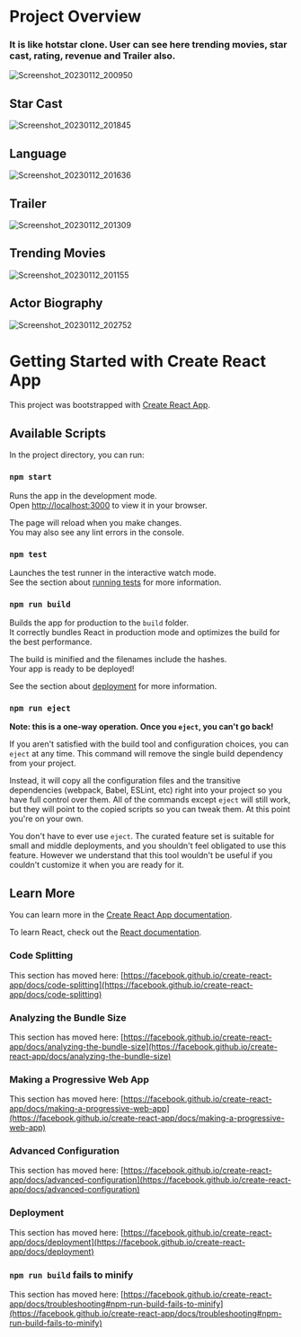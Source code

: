 # Project Overview

### It is like hotstar clone. User can see here trending movies, star cast, rating, revenue and Trailer also.
![Screenshot_20230112_200950](https://user-images.githubusercontent.com/95633934/212099032-bf73ce54-7d3c-48ab-902d-921dc5e6efe3.png)

## Star Cast

![Screenshot_20230112_201845](https://user-images.githubusercontent.com/95633934/212099174-9f3c09e0-b6c2-42ff-87d6-a50bcb06d6b7.png)

## Language

![Screenshot_20230112_201636](https://user-images.githubusercontent.com/95633934/212099341-9e2b2134-5203-45c1-acef-550069374ad5.png)

## Trailer
![Screenshot_20230112_201309](https://user-images.githubusercontent.com/95633934/212099503-e5a9f59c-e051-4990-867a-58d27a9da478.png)

## Trending Movies

![Screenshot_20230112_201155](https://user-images.githubusercontent.com/95633934/212099713-3c8b19ee-cffc-4c53-97f7-f8c9574e46d0.png)

## Actor Biography

![Screenshot_20230112_202752](https://user-images.githubusercontent.com/95633934/212100653-729867be-4c9c-499d-a236-2e86c40769e8.png)


# Getting Started with Create React App

This project was bootstrapped with [Create React App](https://github.com/facebook/create-react-app).

## Available Scripts

In the project directory, you can run:

### `npm start`

Runs the app in the development mode.\
Open [http://localhost:3000](http://localhost:3000) to view it in your browser.

The page will reload when you make changes.\
You may also see any lint errors in the console.

### `npm test`

Launches the test runner in the interactive watch mode.\
See the section about [running tests](https://facebook.github.io/create-react-app/docs/running-tests) for more information.

### `npm run build`

Builds the app for production to the `build` folder.\
It correctly bundles React in production mode and optimizes the build for the best performance.

The build is minified and the filenames include the hashes.\
Your app is ready to be deployed!

See the section about [deployment](https://facebook.github.io/create-react-app/docs/deployment) for more information.

### `npm run eject`

**Note: this is a one-way operation. Once you `eject`, you can't go back!**

If you aren't satisfied with the build tool and configuration choices, you can `eject` at any time. This command will remove the single build dependency from your project.

Instead, it will copy all the configuration files and the transitive dependencies (webpack, Babel, ESLint, etc) right into your project so you have full control over them. All of the commands except `eject` will still work, but they will point to the copied scripts so you can tweak them. At this point you're on your own.

You don't have to ever use `eject`. The curated feature set is suitable for small and middle deployments, and you shouldn't feel obligated to use this feature. However we understand that this tool wouldn't be useful if you couldn't customize it when you are ready for it.

## Learn More

You can learn more in the [Create React App documentation](https://facebook.github.io/create-react-app/docs/getting-started).

To learn React, check out the [React documentation](https://reactjs.org/).

### Code Splitting

This section has moved here: [https://facebook.github.io/create-react-app/docs/code-splitting](https://facebook.github.io/create-react-app/docs/code-splitting)

### Analyzing the Bundle Size

This section has moved here: [https://facebook.github.io/create-react-app/docs/analyzing-the-bundle-size](https://facebook.github.io/create-react-app/docs/analyzing-the-bundle-size)

### Making a Progressive Web App

This section has moved here: [https://facebook.github.io/create-react-app/docs/making-a-progressive-web-app](https://facebook.github.io/create-react-app/docs/making-a-progressive-web-app)

### Advanced Configuration

This section has moved here: [https://facebook.github.io/create-react-app/docs/advanced-configuration](https://facebook.github.io/create-react-app/docs/advanced-configuration)

### Deployment

This section has moved here: [https://facebook.github.io/create-react-app/docs/deployment](https://facebook.github.io/create-react-app/docs/deployment)

### `npm run build` fails to minify

This section has moved here: [https://facebook.github.io/create-react-app/docs/troubleshooting#npm-run-build-fails-to-minify](https://facebook.github.io/create-react-app/docs/troubleshooting#npm-run-build-fails-to-minify)
